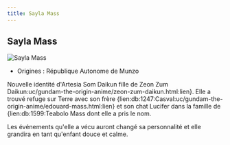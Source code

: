 ```yaml
---
title: Sayla Mass
---
```


Sayla Mass
----------


![Sayla Mass](/images/stories/saga/origin/persos/sayla-mass.png)


* Origines : République Autonome de Munzo


Nouvelle identité d'Artesia Som Daikun  fille de Zeon Zum Daikun:uc/gundam-the-origin-anime/zeon-zum-daikun.html:lien}. Elle a trouvé refuge sur Terre avec son frère {lien:db:1247:Casval:uc/gundam-the-origin-anime/edouard-mass.html:lien} et son chat Lucifer dans la famille de {lien:db:1599:Teabolo Mass dont elle a pris le nom.


Les événements qu'elle a vécu auront changé sa personnalité et elle grandira en tant qu'enfant douce et calme. 

